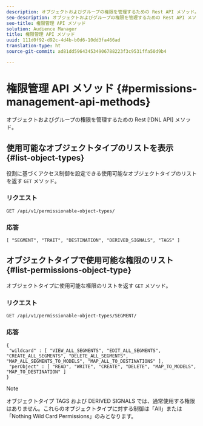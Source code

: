 ```yaml
---
description: オブジェクトおよびグループの権限を管理するための Rest API メソッド。
seo-description: オブジェクトおよびグループの権限を管理するための Rest API メソッド。
seo-title: 権限管理 API メソッド
solution: Audience Manager
title: 権限管理 API メソッド
uuid: 111d0f92-d92c-4d4b-b0d6-10dd3fa466ad
translation-type: ht
source-git-commit: ad81dd596434534906788223f3c9531ffa50d9b4

---
```



# 権限管理 API メソッド {#permissions-management-api-methods}

オブジェクトおよびグループの権限を管理するための Rest [!DNL API] メソッド。

<!-- c_rest_api_perm_man.xml -->

## 使用可能なオブジェクトタイプのリストを表示 {#list-object-types}

役割に基づくアクセス制御を設定できる使用可能なオブジェクトタイプのリストを返す `GET` メソッド。

<!-- r_rest_api_perm_list.xml -->

### リクエスト

`GET /api/v1/permissionable-object-types/`

### 応答

```
[ "SEGMENT", "TRAIT", "DESTINATION", "DERIVED_SIGNALS", "TAGS" ]
```

## オブジェクトタイプで使用可能な権限のリスト {#list-permissions-object-type}

オブジェクトタイプに使用可能な権限のリストを返す `GET` メソッド。

<!-- r_rest_api_perm_list_perms.xml -->

### リクエスト

`GET /api/v1/permissionable-object-types/SEGMENT/`

### 応答

```
{ 
 "wildcard" : [ "VIEW_ALL_SEGMENTS", "EDIT_ALL_SEGMENTS", "CREATE_ALL_SEGMENTS", "DELETE_ALL_SEGMENTS", "MAP_ALL_SEGMENTS_TO_MODELS", "MAP_ALL_TO_DESTINATIONS" ], 
 "perObject" : [ "READ", "WRITE", "CREATE", "DELETE", "MAP_TO_MODELS", "MAP_TO_DESTINATION" ]
}
```

>[!NOTE]
>
>オブジェクトタイプ TAGS および DERIVED SIGNALS では、通常使用する権限はありません。これらのオブジェクトタイプに対する制御は「All」または「Nothing Wild Card Permissions」のみとなります。